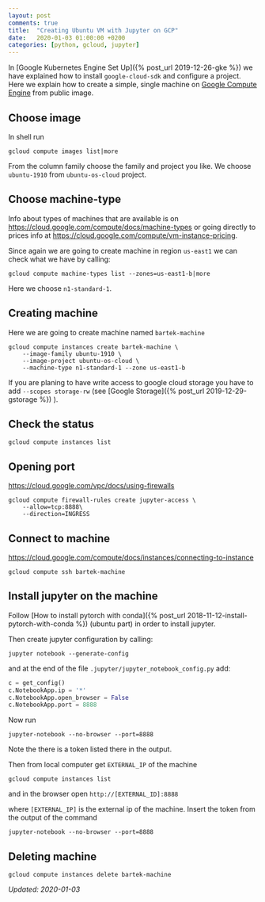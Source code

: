 ```yaml
---
layout: post
comments: true
title:  "Creating Ubuntu VM with Jupyter on GCP"
date:   2020-01-03 01:00:00 +0200
categories: [python, gcloud, jupyter]
---
```


In [Google Kubernetes Engine Set Up]({% post_url 2019-12-26-gke %}) we have explained how to install
`google-cloud-sdk` and configure a project. Here we explain how to create a simple, single machine on 
[Google Compute Engine](https://cloud.google.com/compute/) from public image.

## Choose image

In shell run

``` shell
gcloud compute images list|more
```

From the column family choose the family and project you like. We choose `ubuntu-1910` 
from `ubuntu-os-cloud` project.

## Choose machine-type

Info about types of machines that are available is on
<https://cloud.google.com/compute/docs/machine-types> or going directly to prices info at
<https://cloud.google.com/compute/vm-instance-pricing>.

Since again we are going to create machine in region `us-east1` we can check what we have by calling:

``` shell
gcloud compute machine-types list --zones=us-east1-b|more
```

Here we choose `n1-standard-1`.

## Creating machine

Here we are going to create machine named `bartek-machine`

``` shell
gcloud compute instances create bartek-machine \
    --image-family ubuntu-1910 \
    --image-project ubuntu-os-cloud \
    --machine-type n1-standard-1 --zone us-east1-b
```

If you are planing to have write access to google cloud storage you have to add
`--scopes storage-rw`
(see [Google Storage]({% post_url 2019-12-29-gstorage %}) ).

## Check the status

``` shell
gcloud compute instances list
```


## Opening port

<https://cloud.google.com/vpc/docs/using-firewalls>

``` shell
gcloud compute firewall-rules create jupyter-access \
    --allow=tcp:8888\
    --direction=INGRESS
```


## Connect to machine

<https://cloud.google.com/compute/docs/instances/connecting-to-instance>

``` shell
gcloud compute ssh bartek-machine
```


## Install jupyter on the machine

Follow [How to install pytorch with conda]({% post_url 2018-11-12-install-pytorch-with-conda %})
(ubuntu part) in order to install jupyter.

Then create jupyter configuration by calling:

``` shell
jupyter notebook --generate-config
```

and at the end of the file `.jupyter/jupyter_notebook_config.py` add:

``` python
c = get_config()
c.NotebookApp.ip = '*'
c.NotebookApp.open_browser = False
c.NotebookApp.port = 8888
```

Now run 

``` shell
jupyter-notebook --no-browser --port=8888
```
Note the there is a token listed there in the output.


Then from local computer get `EXTERNAL_IP` of the machine

``` shell
gcloud compute instances list
```

and in the browser open 
`http://[EXTERNAL_ID]:8888`

where `[EXTERNAL_IP]` is the external ip of the machine. Insert the token from the output of the
command

``` shell
jupyter-notebook --no-browser --port=8888
```

## Deleting machine

``` shell
gcloud compute instances delete bartek-machine
```



_Updated: 2020-01-03_


